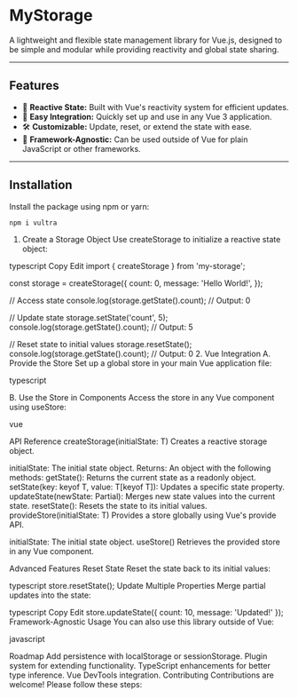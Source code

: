 # MyStorage

A lightweight and flexible state management library for Vue.js, designed to be simple and modular while providing reactivity and global state sharing.

---

## Features

- 🔄 **Reactive State:** Built with Vue's reactivity system for efficient updates.
- 🔧 **Easy Integration:** Quickly set up and use in any Vue 3 application.
- 🛠️ **Customizable:** Update, reset, or extend the state with ease.
- 💾 **Framework-Agnostic:** Can be used outside of Vue for plain JavaScript or other frameworks.

---

## Installation

Install the package using npm or yarn:

```bash
npm i vultra
```

1. Create a Storage Object
   Use createStorage to initialize a reactive state object:

typescript
Copy
Edit
import { createStorage } from 'my-storage';

const storage = createStorage({
count: 0,
message: 'Hello World!',
});

// Access state
console.log(storage.getState().count); // Output: 0

// Update state
storage.setState('count', 5);
console.log(storage.getState().count); // Output: 5

// Reset state to initial values
storage.resetState();
console.log(storage.getState().count); // Output: 0 2. Vue Integration
A. Provide the Store
Set up a global store in your main Vue application file:

typescript

<script>

// main.ts
import { createApp } from 'vue';
import App from './App.vue';
import { provideStore } from 'vultra';

const app = createApp(App);

// Provide the store with initial state
provideStore({
count: 0,
message: 'Welcome to MyStorage!',
});

app.mount('#app');
</script>

B. Use the Store in Components
Access the store in any Vue component using useStore:

vue

<!-- App.vue -->
<script setup>
import { useStore } from 'vultra';

const store = useStore();

// Increment function
const increment = () => {
  store.setState('count', store.getState().count + 1);
};
</script>

<template>
  <div>
    <p>Count: {{ store.getState().count }}</p>
    <button @click="increment">Increment</button>
  </div>
</template>
API Reference
createStorage(initialState: T)
Creates a reactive storage object.

initialState: The initial state object.
Returns: An object with the following methods:
getState(): Returns the current state as a readonly object.
setState(key: keyof T, value: T[keyof T]): Updates a specific state property.
updateState(newState: Partial<T>): Merges new state values into the current state.
resetState(): Resets the state to its initial values.
provideStore(initialState: T)
Provides a store globally using Vue's provide API.

initialState: The initial state object.
useStore()
Retrieves the provided store in any Vue component.

Advanced Features
Reset State
Reset the state back to its initial values:

typescript
store.resetState();
Update Multiple Properties
Merge partial updates into the state:

typescript
Copy
Edit
store.updateState({ count: 10, message: 'Updated!' });
Framework-Agnostic Usage
You can also use this library outside of Vue:

javascript

<script>
import { createStorage } from 'vultra';

const storage = createStorage({ count: 0 });

storage.setState('count', 10);
console.log(storage.getState().count); // Output: 10
</script>

Roadmap
Add persistence with localStorage or sessionStorage.
Plugin system for extending functionality.
TypeScript enhancements for better type inference.
Vue DevTools integration.
Contributing
Contributions are welcome! Please follow these steps:
